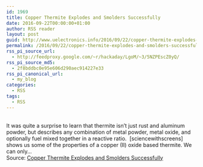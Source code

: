 ```yaml
---
id: 1969
title: Copper Thermite Explodes and Smolders Successfully
date: 2016-09-22T00:00:00+01:00
author: RSS reader
layout: post
guid: http://www.uelectronics.info/2016/09/22/copper-thermite-explodes-and-smolders-successfully/
permalink: /2016/09/22/copper-thermite-explodes-and-smolders-successfully/
rss_pi_source_url:
  - http://feedproxy.google.com/~r/hackaday/LgoM/~3/5NZPEscZ0yQ/
rss_pi_source_md5:
  - 2f8bddbc0e95e606d290aec914227e33
rss_pi_canonical_url:
  - my_blog
categories:
  - RSS
tags:
  - RSS
---
```

&#013;  
It was quite a surprise to learn that thermite isn’t just rust and aluminum powder, but describes any combination of metal powder, metal oxide, and optionally fuel mixed together in a reactive ratio.  [sciencewithscreens] shows us some of the properties of a copper (II) oxide based thermite. We can only…&#013;  
Source: <a href="http://feedproxy.google.com/~r/hackaday/LgoM/~3/5NZPEscZ0yQ/" target="_blank">Copper Thermite Explodes and Smolders Successfully</a>